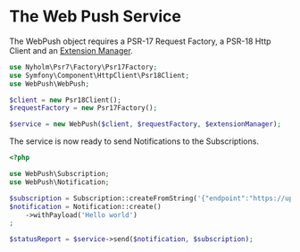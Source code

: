 # The Web Push Service

The WebPush object requires a PSR-17 Request Factory, a PSR-18 Http Client and an [Extension Manager](advanced-service.md).

```php
use Nyholm\Psr7\Factory\Psr17Factory;
use Symfony\Component\HttpClient\Psr18Client;
use WebPush\WebPush;

$client = new Psr18Client();
$requestFactory = new Psr17Factory();

$service = new WebPush($client, $requestFactory, $extensionManager);
```

The service is now ready to send Notifications to the Subscriptions.

```php
<?php

use WebPush\Subscription;
use WebPush\Notification;

$subscription = Subscription::createFromString('{"endpoint":"https://updates.push.services.mozilla.com/wpush/v2/AAAAAAAA[…]AAAAAAAAA","keys":{"auth":"XXXXXXXXXXXXXX","p256dh":"YYYYYYYY[…]YYYYYYYYYYYYY"}}');
$notification = Notification::create()
    ->withPayload('Hello world')
;

$statusReport = $service->send($notification, $subscription);
```


